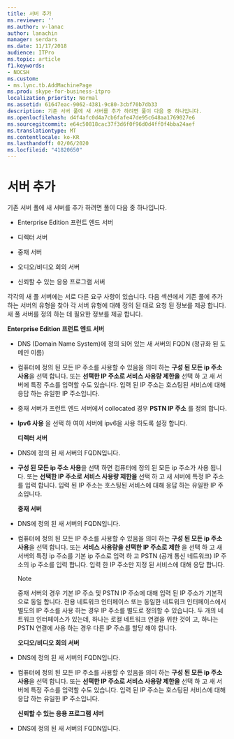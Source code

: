 ```yaml
---
title: 서버 추가
ms.reviewer: ''
ms.author: v-lanac
author: lanachin
manager: serdars
ms.date: 11/17/2018
audience: ITPro
ms.topic: article
f1.keywords:
- NOCSH
ms.custom:
- ms.lync.tb.AddMachinePage
ms.prod: skype-for-business-itpro
localization_priority: Normal
ms.assetid: 61647eac-9062-4381-9c80-3cbf70b7db33
description: 기존 서버 풀에 새 서버를 추가 하려면 풀이 다음 중 하나입니다.
ms.openlocfilehash: d4f4afc0d4a7cb6fafe47de95c648aa1769027e6
ms.sourcegitcommit: e64c50818cac37f3d6f0f96d0d4ff0f4bba24aef
ms.translationtype: MT
ms.contentlocale: ko-KR
ms.lasthandoff: 02/06/2020
ms.locfileid: "41820650"
---
```

# <a name="add-server"></a>서버 추가
 
기존 서버 풀에 새 서버를 추가 하려면 풀이 다음 중 하나입니다.
  
- Enterprise Edition 프런트 엔드 서버
    
- 디렉터 서버
    
- 중재 서버
    
- 오디오/비디오 회의 서버
    
- 신뢰할 수 있는 응용 프로그램 서버
    
각각의 새 풀 서버에는 서로 다른 요구 사항이 있습니다. 다음 섹션에서 기존 풀에 추가 하는 서버의 유형을 찾아 각 서버 유형에 대해 정의 된 대로 요청 된 정보를 제공 합니다. 새 풀 서버를 정의 하는 데 필요한 정보를 제공 합니다.
  
 **Enterprise Edition 프런트 엔드 서버**
  
- DNS (Domain Name System)에 정의 되어 있는 새 서버의 FQDN (정규화 된 도메인 이름)
    
- 컴퓨터에 정의 된 모든 IP 주소를 사용할 수 있음을 의미 하는 **구성 된 모든 ip 주소 사용**을 선택 합니다. 또는 **선택한 IP 주소로 서비스 사용량 제한을** 선택 하 고 새 서버에 특정 주소를 입력할 수도 있습니다. 입력 된 IP 주소는 호스팅된 서비스에 대해 응답 하는 유일한 IP 주소입니다.
    
- 중재 서버가 프런트 엔드 서버에서 collocated 경우 **PSTN IP 주소** 를 정의 합니다.
    
- **Ipv6 사용** 을 선택 하 여이 서버에 ipv6을 사용 하도록 설정 합니다.
    
  **디렉터 서버**
  
- DNS에 정의 된 새 서버의 FQDN입니다.
    
- **구성 된 모든 ip 주소 사용**을 선택 하면 컴퓨터에 정의 된 모든 ip 주소가 사용 됩니다. 또는 **선택한 IP 주소로 서비스 사용량 제한을** 선택 하 고 새 서버에 특정 IP 주소를 입력 합니다. 입력 된 IP 주소는 호스팅된 서비스에 대해 응답 하는 유일한 IP 주소입니다.
    
  **중재 서버**
  
- DNS에 정의 된 새 서버의 FQDN입니다.
    
- 컴퓨터에 정의 된 모든 IP 주소를 사용할 수 있음을 의미 하는 **구성 된 모든 ip 주소 사용**을 선택 합니다. 또는 **서비스 사용량을 선택한 IP 주소로 제한** 을 선택 하 고 새 서버의 특정 ip 주소를 기본 ip 주소로 입력 하 고 PSTN (공개 통신 네트워크) IP 주소의 ip 주소를 입력 합니다. 입력 한 IP 주소만 지정 된 서비스에 대해 응답 합니다.
    
    > [!NOTE]
    > 중재 서버의 경우 기본 IP 주소 및 PSTN IP 주소에 대해 입력 된 IP 주소가 기본적으로 동일 합니다. 전용 네트워크 인터페이스 또는 동일한 네트워크 인터페이스에서 별도의 IP 주소를 사용 하는 경우 IP 주소를 별도로 정의할 수 있습니다. 두 개의 네트워크 인터페이스가 있는데, 하나는 로컬 네트워크 연결을 위한 것이 고, 하나는 PSTN 연결에 사용 하는 경우 다른 IP 주소를 할당 해야 합니다. 
  
  **오디오/비디오 회의 서버**
  
- DNS에 정의 된 새 서버의 FQDN입니다.
    
- 컴퓨터에 정의 된 모든 IP 주소를 사용할 수 있음을 의미 하는 **구성 된 모든 ip 주소 사용**을 선택 합니다. 또는 **선택한 IP 주소로 서비스 사용량 제한을** 선택 하 고 새 서버에 특정 주소를 입력할 수도 있습니다. 입력 된 IP 주소는 호스팅된 서비스에 대해 응답 하는 유일한 IP 주소입니다.
    
  **신뢰할 수 있는 응용 프로그램 서버**
  
- DNS에 정의 된 새 서버의 FQDN입니다.
    

